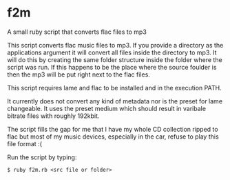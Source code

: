 # f2m
A small ruby script that converts flac files to mp3

This script converts flac music files to mp3. If you provide a directory as the applications argument it will convert all files inside the directory to mp3. It will do this by creating the same folder structure inside the folder where the script was run. If this happens to be the place where the source foulder is then the mp3 will be put right next to the flac files.

This script requires lame and flac to be installed and in the execution PATH.

It currently does not convert any kind of metadata nor is the preset for lame changeable. It uses the preset medium which should result in varibale bitrate files with roughly 192kbit.

The script fills the gap for me that I have my whole CD collection ripped to flac but most of my music devices, especially in the car, refuse to play this file format :(

Run the script by typing:
```
$ ruby f2m.rb <src file or folder>
```
